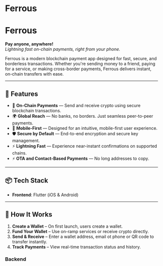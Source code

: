 # Ferrous

# Ferrous

**Pay anyone, anywhere!**  
*Lightning fast on-chain payments, right from your phone.*

Ferrous is a modern blockchain payment app designed for fast, secure, and borderless transactions. Whether you're sending money to a friend, paying for a service, or making cross-border payments, Ferrous delivers instant, on-chain transfers with ease.

---

## 🚀 Features

- 🔗 **On-Chain Payments** — Send and receive crypto using secure blockchain transactions.
- 🌍 **Global Reach** — No banks, no borders. Just seamless peer-to-peer payments.
- 📱 **Mobile-First** — Designed for an intuitive, mobile-first user experience.
- 🛡️ **Secure by Default** — End-to-end encryption and secure key management.
- ⚡ **Lightning Fast** — Experience near-instant confirmations on supported chains.
- ⚡ **OTA and Contact-Based Payments** — No long addresses to copy.


---

## 📦 Tech Stack

- **Frontend**: Flutter (iOS & Android)


---

## 🧠 How It Works

1. **Create a Wallet** – On first launch, users create a wallet.
2. **Fund Your Wallet** – Use on-ramp services or receive crypto directly.
3. **Send & Receive** – Enter a wallet address, email ot phone or QR code to transfer instantly.
4. **Track Payments** – View real-time transaction status and history.


### Backend
